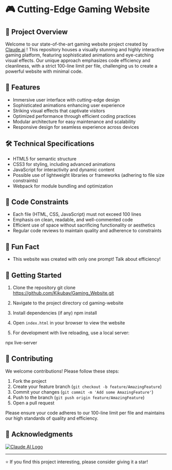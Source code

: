 # 🎮 Cutting-Edge Gaming Website

## 🌟 Project Overview

Welcome to our state-of-the-art gaming website project created by [Claude.ai](https://claude.ai) !
This repository houses a visually stunning and highly interactive gaming platform, featuring sophisticated animations and eye-catching visual effects.
Our unique approach emphasizes code efficiency and cleanliness, with a strict 100-line limit per file, challenging us to create a powerful website with minimal code.

## 🚀 Features

- Immersive user interface with cutting-edge design
- Sophisticated animations enhancing user experience
- Striking visual effects that captivate visitors
- Optimized performance through efficient coding practices
- Modular architecture for easy maintenance and scalability
- Responsive design for seamless experience across devices

## 🛠️ Technical Specifications

- HTML5 for semantic structure
- CSS3 for styling, including advanced animations
- JavaScript for interactivity and dynamic content
- Possible use of lightweight libraries or frameworks (adhering to file size constraints)
- Webpack for module bundling and optimization

## 📏 Code Constraints

- Each file (HTML, CSS, JavaScript) must not exceed 100 lines
- Emphasis on clean, readable, and well-commented code
- Efficient use of space without sacrificing functionality or aesthetics
- Regular code reviews to maintain quality and adherence to constraints

## 🤣 Fun Fact

- This website was created with only one prompt! Talk about efficiency!

## 🚀 Getting Started

1. Clone the repository
git clone https://github.com/Kikubay/Gaming_Website.git

2. Navigate to the project directory
cd gaming-website

3. Install dependencies (if any)
npm install

4. Open `index.html` in your browser to view the website
5. For development with live reloading, use a local server:

npx live-server

## 🤝 Contributing

We welcome contributions! Please follow these steps:

1. Fork the project
2. Create your feature branch (`git checkout -b feature/AmazingFeature`)
3. Commit your changes (`git commit -m 'Add some AmazingFeature'`)
4. Push to the branch (`git push origin feature/AmazingFeature`)
5. Open a pull request

Please ensure your code adheres to our 100-line limit per file and maintains our high standards of quality and efficiency.

## 🙏 Acknowledgments

[![Claude AI Logo](https://gcdnb.pbrd.co/images/lmMtUPIYUYcc.png?o=1)](https://claude.ai/)

---

⭐ If you find this project interesting, please consider giving it a star!
